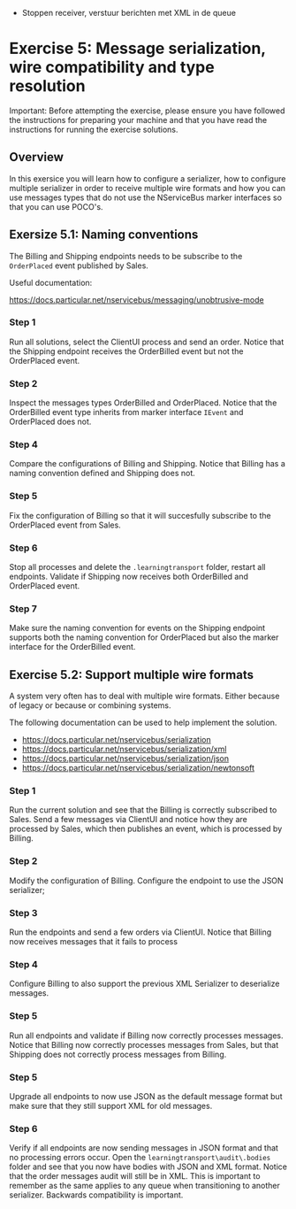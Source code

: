 


- Stoppen receiver, verstuur berichten met XML in de queue

# Exercise 5: Message serialization, wire compatibility and type resolution

Important: Before attempting the exercise, please ensure you have followed the instructions for preparing your machine and that you have read the instructions for running the exercise solutions.


## Overview

In this exersice you will learn how to configure a serializer, how to configure multiple serializer in order to receive multiple wire formats and how you can use messages types that do not use the NServiceBus marker interfaces so that you can use POCO's.


## Exersize 5.1:  Naming conventions


The Billing and Shipping endpoints needs to be subscribe to the `OrderPlaced` event published by Sales.

Useful documentation:

https://docs.particular.net/nservicebus/messaging/unobtrusive-mode

### Step 1

Run all solutions, select the ClientUI process and send an order. Notice that the Shipping endpoint receives the OrderBilled event but not the OrderPlaced event. 

### Step 2

Inspect the messages types OrderBilled and OrderPlaced. Notice that the OrderBilled event type inherits from marker interface `IEvent` and OrderPlaced does not.

###  Step 4

Compare the configurations of Billing and Shipping. Notice that Billing has a naming convention defined and Shipping does not.

### Step 5

Fix the configuration of Billing so that it will succesfully subscribe to the OrderPlaced event from Sales.

### Step 6

Stop all processes and delete the `.learningtransport` folder, restart all endpoints. Validate if Shipping now receives both OrderBilled and OrderPlaced event.

### Step 7

Make sure the naming convention for events on the Shipping endpoint supports both the naming convention for OrderPlaced but also the marker interface for the OrderBilled event.


## Exercise 5.2: Support multiple wire formats

A system very often has to deal with multiple wire formats. Either because of legacy or because or combining systems.

The following documentation can be used to help implement the solution.

- https://docs.particular.net/nservicebus/serialization
- https://docs.particular.net/nservicebus/serialization/xml
- https://docs.particular.net/nservicebus/serialization/json
- https://docs.particular.net/nservicebus/serialization/newtonsoft


### Step 1

Run the current solution and see that the Billing is correctly subscribed to Sales. Send a few messages via ClientUI and notice how they are processed by Sales, which then publishes an event, which is processed by Billing.


### Step 2

Modify the configuration of Billing. Configure the endpoint to use the JSON serializer;

### Step 3

Run the endpoints and send a few orders via ClientUI. Notice that Billing now receives messages that it fails to process

### Step 4

Configure Billing to also support the previous XML Serializer to deserialize messages.

### Step 5

Run all endpoints and validate if Billing now correctly processes messages. Notice that Billing now correctly processes messages from Sales, but that Shipping does not correctly process messages from Billing.

### Step 5

Upgrade all endpoints to now use JSON as the default message format but make sure that they still support XML for old messages.

### Step 6

Verify if all endpoints are now sending messages in JSON format and that no processing errors occur. Open the `learningtransport\audit\.bodies` folder and see that you now have bodies with JSON and XML format. Notice that the order messages audit  will still be in XML. This is important to remember as the same applies to any queue when transitioning to another serializer. Backwards compatibility is important.

